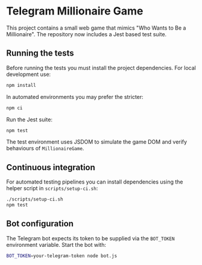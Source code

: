 # Telegram Millionaire Game

This project contains a small web game that mimics "Who Wants to Be a Millionaire". The repository now includes a Jest based test suite.

## Running the tests

Before running the tests you must install the project dependencies.
For local development use:

```bash
npm install
```

In automated environments you may prefer the stricter:

```bash
npm ci
```

Run the Jest suite:

```bash
npm test
```

The test environment uses JSDOM to simulate the game DOM and verify behaviours of `MillionaireGame`.

## Continuous integration

For automated testing pipelines you can install dependencies using the helper
script in `scripts/setup-ci.sh`:

```bash
./scripts/setup-ci.sh
npm test
```

## Bot configuration

The Telegram bot expects its token to be supplied via the `BOT_TOKEN` environment
variable. Start the bot with:

```bash
BOT_TOKEN=your-telegram-token node bot.js
```
